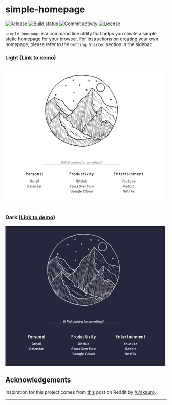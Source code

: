 # simple-homepage

[![Release](https://img.shields.io/github/v/release/fpgmaas/simple-homepage)](https://img.shields.io/github/v/release/fpgmaas/simple-homepage)
[![Build status](https://img.shields.io/github/workflow/status/fpgmaas/simple-homepage/merge-to-main)](https://img.shields.io/github/workflow/status/fpgmaas/simple-homepage/merge-to-main)
[![Commit activity](https://img.shields.io/github/commit-activity/m/fpgmaas/simple-homepage)](https://img.shields.io/github/commit-activity/m/fpgmaas/simple-homepage)
[![License](https://img.shields.io/github/license/fpgmaas/simple-homepage)](https://img.shields.io/github/license/fpgmaas/simple-homepage)


`simple-homepage` is a command line utility that helps you create a simple static homepage for your browser. For instructions on creating your own homepage, please refer to the `Getting Started` section in the sidebar.

### Light ([Link to demo](demo/light/homepage.html))


<img src="static/screenshot-light.png" alt="Example light homepage" width="500"/>

### Dark ([Link to demo](demo/dark/homepage.html))

<img src="static/screenshot-dark.png" alt="Example dark homepage" width="500"/>

## Acknowledgements

Inspiration for this project comes from [this](https://www.reddit.com/r/startpages/comments/hca1dj/simple_light_startpage/) post on Reddit by [/u/akauro](https://www.reddit.com/user/akauro/).

---